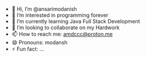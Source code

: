 - 👋 Hi, I’m @ansarimodanish
- 👀 I’m interested in programming forever 
- 🌱 I’m currently learning Java Full Stack Development 
- 💞️ I’m looking to collaborate on my Hardwork 
- 📫 How to reach me: amdccc@proton.me
- 😄 Pronouns: modansh
- ⚡ Fun fact: ...

<!---
ansarimodanish/ansarimodanish is a ✨ special ✨ repository because its `README.md` (this file) appears on your GitHub profile.
You can click the Preview link to take a look at your changes.
--->
